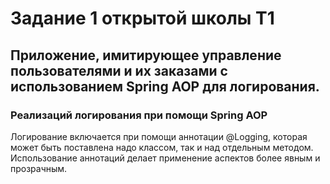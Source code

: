 # Задание 1 открытой школы T1

## Приложение, имитирующее управление пользователями и их заказами с использованием Spring AOP для логирования.

### Реализаций логирования при помощи Spring AOP
Логирование включается при помощи аннотации @Logging, которая может быть поставлена надо классом, так и над отдельным методом. 
Использование аннотаций делает применение аспектов более явным и прозрачным. 

